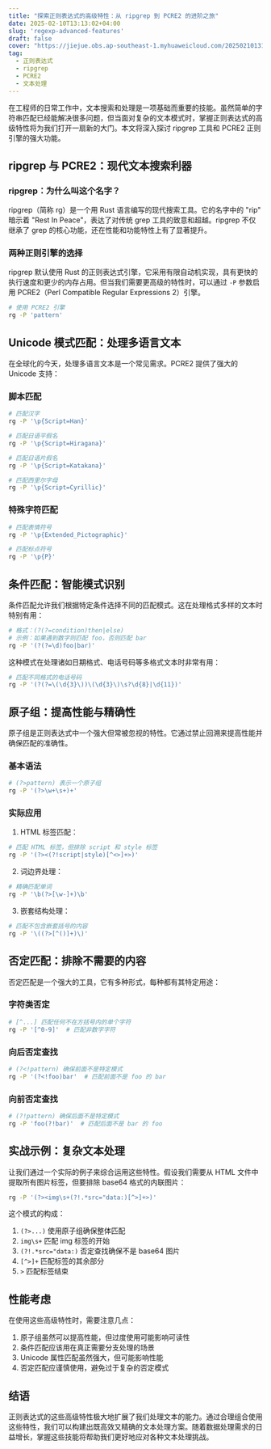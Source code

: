 ```yaml
---
title: "探索正则表达式的高级特性：从 ripgrep 到 PCRE2 的进阶之旅"
date: 2025-02-10T13:13:02+04:00
slug: 'regexp-advanced-features'
draft: false
cover: "https://jiejue.obs.ap-southeast-1.myhuaweicloud.com/20250210131708495.webp"
tag:
  - 正则表达式
  - ripgrep
  - PCRE2
  - 文本处理
---
```


在工程师的日常工作中，文本搜索和处理是一项基础而重要的技能。虽然简单的字符串匹配已经能解决很多问题，但当面对复杂的文本模式时，掌握正则表达式的高级特性将为我们打开一扇新的大门。本文将深入探讨 ripgrep 工具和 PCRE2 正则引擎的强大功能。

<!--more-->

## ripgrep 与 PCRE2：现代文本搜索利器

### ripgrep：为什么叫这个名字？

ripgrep（简称 rg）是一个用 Rust 语言编写的现代搜索工具。它的名字中的 "rip" 暗示着 "Rest In Peace"，表达了对传统 grep 工具的致意和超越。ripgrep 不仅继承了 grep 的核心功能，还在性能和功能特性上有了显著提升。

### 两种正则引擎的选择

ripgrep 默认使用 Rust 的正则表达式引擎，它采用有限自动机实现，具有更快的执行速度和更少的内存占用。但当我们需要更高级的特性时，可以通过 `-P` 参数启用 PCRE2（Perl Compatible Regular Expressions 2）引擎。

```bash
# 使用 PCRE2 引擎
rg -P 'pattern'
```

## Unicode 模式匹配：处理多语言文本

在全球化的今天，处理多语言文本是一个常见需求。PCRE2 提供了强大的 Unicode 支持：

### 脚本匹配

```bash
# 匹配汉字
rg -P '\p{Script=Han}'

# 匹配日语平假名
rg -P '\p{Script=Hiragana}'

# 匹配日语片假名
rg -P '\p{Script=Katakana}'

# 匹配西里尔字母
rg -P '\p{Script=Cyrillic}'
```

### 特殊字符匹配

```bash
# 匹配表情符号
rg -P '\p{Extended_Pictographic}'

# 匹配标点符号
rg -P '\p{P}'
```

## 条件匹配：智能模式识别

条件匹配允许我们根据特定条件选择不同的匹配模式。这在处理格式多样的文本时特别有用：

```bash
# 格式：(?(?=condition)then|else)
# 示例：如果遇到数字则匹配 foo，否则匹配 bar
rg -P '(?(?=\d)foo|bar)'
```

这种模式在处理诸如日期格式、电话号码等多格式文本时非常有用：

```bash
# 匹配不同格式的电话号码
rg -P '(?(?=\(\d{3}\))\(\d{3}\)\s?\d{8}|\d{11})'
```

## 原子组：提高性能与精确性

原子组是正则表达式中一个强大但常被忽视的特性。它通过禁止回溯来提高性能并确保匹配的准确性。

### 基本语法

```bash
# (?>pattern) 表示一个原子组
rg -P '(?>\w+\s+)+'
```

### 实际应用

1. HTML 标签匹配：
```bash
# 匹配 HTML 标签，但排除 script 和 style 标签
rg -P '(?><(?!script|style)[^<>]+>)'
```

2. 词边界处理：
```bash
# 精确匹配单词
rg -P '\b(?>[\w-]+)\b'
```

3. 嵌套结构处理：
```bash
# 匹配不包含嵌套括号的内容
rg -P '\((?>[^()]+)\)'
```

## 否定匹配：排除不需要的内容

否定匹配是一个强大的工具，它有多种形式，每种都有其特定用途：

### 字符类否定

```bash
# [^...] 匹配任何不在方括号内的单个字符
rg -P '[^0-9]'  # 匹配非数字字符
```

### 向后否定查找

```bash
# (?<!pattern) 确保前面不是特定模式
rg -P '(?<!foo)bar'  # 匹配前面不是 foo 的 bar
```

### 向前否定查找

```bash
# (?!pattern) 确保后面不是特定模式
rg -P 'foo(?!bar)'  # 匹配后面不是 bar 的 foo
```

## 实战示例：复杂文本处理

让我们通过一个实际的例子来综合运用这些特性。假设我们需要从 HTML 文件中提取所有图片标签，但要排除 base64 格式的内联图片：

```bash
rg -P '(?><img\s+(?!.*src="data:)[^>]+>)'
```

这个模式的构成：
1. `(?>...)` 使用原子组确保整体匹配
2. `img\s+` 匹配 img 标签的开始
3. `(?!.*src="data:)` 否定查找确保不是 base64 图片
4. `[^>]+` 匹配标签的其余部分
5. `>` 匹配标签结束

## 性能考虑

在使用这些高级特性时，需要注意几点：

1. 原子组虽然可以提高性能，但过度使用可能影响可读性
2. 条件匹配应该用在真正需要分支处理的场景
3. Unicode 属性匹配虽然强大，但可能影响性能
4. 否定匹配应谨慎使用，避免过于复杂的否定模式

## 结语

正则表达式的这些高级特性极大地扩展了我们处理文本的能力。通过合理组合使用这些特性，我们可以构建出既高效又精确的文本处理方案。随着数据处理需求的日益增长，掌握这些技能将帮助我们更好地应对各种文本处理挑战。

